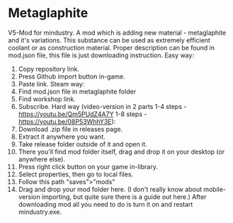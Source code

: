 # Metaglaphite
V5-Mod for mindustry.
A mod which is adding new material - metaglaphite and it's variations. This substance can be used as extremely efficient coolant or as construction material.
Proper description can be found in mod.json file, this file is just downloading instruction.
Easy way:
1. Copy repository link.
2. Press Github import button in-game.
3. Paste link.
Steam way:
1. Find mod.json file in metaglaphite folder
2. Find workshop link.
3. Subscribe.
Hard way (video-version in 2 parts
1-4 steps - https://youtu.be/Qm5PUdZ4A7Y
1-8 steps - https://youtu.be/08P53WhhY3E):
1. Download .zip file in releases page.
2. Extract it anywhere you want.
3. Take release folder outside of it and open it.
4. There you'll find mod folder itself, drag and drop it on your desktop (or anywhere else).
5. Press right click button on your game in-library.
6. Select properties, then go to local files.
7. Follow this path "saves">"mods"
8. Drag and drop your mod folder here.
(I don't really know about mobile-version importing, but quite sure there is a guide out here.)
After downloading mod all you need to do is turn it on and restart mindustry.exe.
